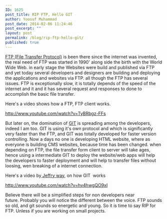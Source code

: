 ```yaml
---
ID: 1625
post_title: RIP FTP, Hello GIT
author: Yoosuf Muhammad
post_date: 2014-02-06 11:24:46
post_excerpt: ""
layout: post
permalink: /blog/rip-ftp-hello-git/
published: true
---
```

<a title="File Transfer Protocol on Wikipedia" href="http://en.wikipedia.org/wiki/File_Transfer_Protocol" target="_blank">FTP (File Transfer Protocol)</a> is been there since the internet was invented, the real need of FTP was started in 1990' along side the birth with the World Wide Web. in early stage the Websites were build and published via FTP and yet today several developers and designers are building and deploying the applications and websites via FTP. all though the FTP has several issues. FTP is exceptionally slow, it is totally depends of the speed of the internet and it and it has several request and responses to done to accomplish the basic file transfer.

Here's a video shows how a FTP, FTP client works.

http://www.youtube.com/watch?v=TyBRbgz-FFs

But later on, the domination of <a title="Read more about Git on Wikipedia " href="http://en.wikipedia.org/wiki/Git_(software)" target="_blank">GIT</a> is spreading among the developers, indeed I am too. GIT is using it's own protocol and which is significantly very faster than the FTP, and GIT was totally developed for faster version controlling. Now a days no one is developing HTML website, where as everyone is building CMS websites, because time has been changed. when depending on FTP, the file transfer form client to server will take ages, hence using a intermediate GIT to deploy the website/web apps will help the developers to faster deployment and will help to transfer files without loosing, wen breaking of a internet connection.

Here's a video by<a title="Jeffry Way on Twitter" href="https://twitter.com/jeffrey_way" target="_blank"> Jeffry way</a>, on how GIT  works

http://www.youtube.com/watch?v=hv4hwgQO9xI

Believe there will be a simplified steps for non developers near future. Probably you will notice the different between the voice. FTP sounds so old, and git sounds so energetic and young. So it is time to say RIP for FTP. Unless if you are working on small projects.